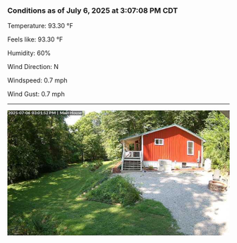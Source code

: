 ### Conditions as of July 6, 2025 at 3:07:08 PM CDT 

Temperature: 93.30 &deg;F

Feels like: 93.30 &deg;F

Humidity: 60%

Wind Direction: N

Windspeed: 0.7 mph

Wind Gust: 0.7 mph

---

<img src="./images/latest.jpeg"/>

